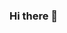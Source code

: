 ### Hi there 👋

<!--
**DienstLeiter621/DienstLeiter621** is a ✨ _special_ ✨ repository because its `README.md` (this file) appears on your GitHub profile.

Here are some ideas to get you started:


- 🌱 I’m currently learning...

-->
